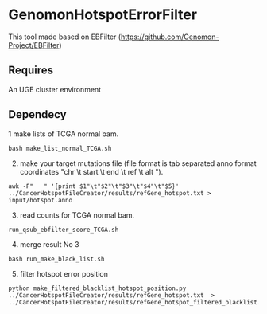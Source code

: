 # GenomonHotspotErrorFilter

This tool made based on EBFilter (https://github.com/Genomon-Project/EBFilter)

Requires
----------

An UGE cluster environment

Dependecy
----------

1 make lists of TCGA normal bam.
```
bash make_list_normal_TCGA.sh
```
2. make your target mutations file (file format is tab separated anno format coordinates "chr \t start \t end \t ref \t alt ").
```
awk -F"   " '{print $1"\t"$2"\t"$3"\t"$4"\t"$5}' ../CancerHotspotFileCreator/results/refGene_hotspot.txt > input/hotspot.anno 
```
3. read counts for TCGA normal bam.
```
run_qsub_ebfilter_score_TCGA.sh
```
4. merge result No 3
```
bash run_make_black_list.sh
```
5. filter hotspot error position
```
python make_filtered_blacklist_hotspot_position.py ../CancerHotspotFileCreator/results/refGene_hotspot.txt  > ../CancerHotspotFileCreator/results/refGene_hotspot_filtered_blacklist.txt
```

